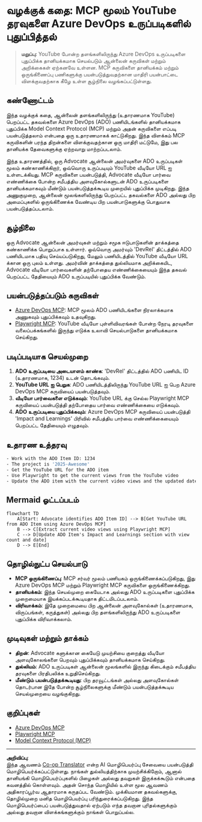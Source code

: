 <!--
CO_OP_TRANSLATOR_METADATA:
{
  "original_hash": "14a2dfbea55ef735660a06bd6bdfe5f3",
  "translation_date": "2025-10-11T12:37:41+00:00",
  "source_file": "09-CaseStudy/UpdateADOItemsFromYT.md",
  "language_code": "ta"
}
-->
# வழக்குக் கதை: MCP மூலம் YouTube தரவுகளை Azure DevOps உருப்படிகளில் புதுப்பித்தல்

> **மறுப்பு:** YouTube போன்ற தளங்களிலிருந்து Azure DevOps உருப்படிகளை புதுப்பிக்க தானியக்கமாக செயல்படும் ஆன்லைன் கருவிகள் மற்றும் அறிக்கைகள் ஏற்கனவே உள்ளன. MCP கருவிகளை தானியக்கம் மற்றும் ஒருங்கிணைப்பு பணிகளுக்கு பயன்படுத்துவதற்கான மாதிரி பயன்பாட்டை விளக்குவதற்காக கீழே உள்ள சூழ்நிலை வழங்கப்பட்டுள்ளது.

## கண்ணோட்டம்

இந்த வழக்குக் கதை, ஆன்லைன் தளங்களிலிருந்து (உதாரணமாக YouTube) பெறப்பட்ட தகவல்களை Azure DevOps (ADO) பணியிடங்களில் தானியக்கமாக புதுப்பிக்க Model Context Protocol (MCP) மற்றும் அதன் கருவிகளை எப்படி பயன்படுத்தலாம் என்பதை ஒரு உதாரணமாகக் காட்டுகிறது. இந்த விளக்கம் MCP கருவிகளின் பரந்த திறன்களை விளக்குவதற்கான ஒரு மாதிரி மட்டுமே, இது பல தானியக்க தேவைகளுக்கு ஏற்றவாறு மாற்றப்படலாம்.

இந்த உதாரணத்தில், ஒரு Advocate ஆன்லைன் அமர்வுகளை ADO உருப்படிகள் மூலம் கண்காணிக்கிறார், ஒவ்வொரு உருப்படியும் YouTube வீடியோ URL ஐ உள்ளடக்கியது. MCP கருவிகளை பயன்படுத்தி, Advocate வீடியோ பார்வை எண்ணிக்கை போன்ற சமீபத்திய அளவுகோல்களுடன் ADO உருப்படிகளை தானியக்கமாகவும் மீண்டும் பயன்படுத்தக்கூடிய முறையில் புதுப்பிக்க முடிகிறது. இந்த அணுகுமுறை, ஆன்லைன் மூலங்களிலிருந்து பெறப்பட்ட தகவல்களை ADO அல்லது பிற அமைப்புகளில் ஒருங்கிணைக்க வேண்டிய பிற பயன்பாடுகளுக்கு பொதுவாக பயன்படுத்தப்படலாம்.

## சூழ்நிலை

ஒரு Advocate ஆன்லைன் அமர்வுகள் மற்றும் சமூக ஈடுபாடுகளின் தாக்கத்தை கண்காணிக்க பொறுப்பாக உள்ளார். ஒவ்வொரு அமர்வும் 'DevRel' திட்டத்தில் ADO பணியிடமாக பதிவு செய்யப்படுகிறது, மேலும் பணியிடத்தில் YouTube வீடியோ URL க்கான ஒரு புலம் உள்ளது. அமர்வின் தாக்கத்தை துல்லியமாக அறிக்கையிட, Advocate வீடியோ பார்வைகளின் தற்போதைய எண்ணிக்கையையும் இந்த தகவல் பெறப்பட்ட தேதியையும் ADO உருப்படியில் புதுப்பிக்க வேண்டும்.

## பயன்படுத்தப்படும் கருவிகள்

- [Azure DevOps MCP](https://github.com/microsoft/azure-devops-mcp): MCP மூலம் ADO பணியிடங்களை நிரலாக்கமாக அணுகவும் புதுப்பிக்கவும் உதவுகிறது.
- [Playwright MCP](https://github.com/microsoft/playwright-mcp): YouTube வீடியோ புள்ளிவிவரங்கள் போன்ற நேரடி தரவுகளை வலைப்பக்கங்களில் இருந்து எடுக்க உலாவி செயல்பாடுகளை தானியக்கமாக செய்கிறது.

## படிப்படியாக செயல்முறை

1. **ADO உருப்படியை அடையாளம் காண்க**: 'DevRel' திட்டத்தில் ADO பணியிட ID (உதாரணமாக, 1234) உடன் தொடங்கவும்.
2. **YouTube URL ஐ பெறுக**: ADO பணியிடத்திலிருந்து YouTube URL ஐ பெற Azure DevOps MCP கருவியைப் பயன்படுத்தவும்.
3. **வீடியோ பார்வைகளை எடுக்கவும்**: YouTube URL க்கு செல்ல Playwright MCP கருவியைப் பயன்படுத்தி தற்போதைய பார்வை எண்ணிக்கையை எடுக்கவும்.
4. **ADO உருப்படியை புதுப்பிக்கவும்**: Azure DevOps MCP கருவியைப் பயன்படுத்தி 'Impact and Learnings' பிரிவில் சமீபத்திய பார்வை எண்ணிக்கையையும் பெறப்பட்ட தேதியையும் எழுதவும்.

## உதாரண உத்தரவு

```bash
- Work with the ADO Item ID: 1234
- The project is '2025-Awesome'
- Get the YouTube URL for the ADO item
- Use Playwright to get the current views from the YouTube video
- Update the ADO item with the current video views and the updated date of the information
```

## Mermaid ஓட்டப்படம்

```mermaid
flowchart TD
    A[Start: Advocate identifies ADO Item ID] --> B[Get YouTube URL from ADO Item using Azure DevOps MCP]
    B --> C[Extract current video views using Playwright MCP]
    C --> D[Update ADO Item's Impact and Learnings section with view count and date]
    D --> E[End]
```

## தொழில்நுட்ப செயல்பாடு

- **MCP ஒருங்கிணைப்பு**: MCP சர்வர் மூலம் பணியகம் ஒருங்கிணைக்கப்படுகிறது, இது Azure DevOps MCP மற்றும் Playwright MCP கருவிகளை ஒருங்கிணைக்கிறது.
- **தானியக்கம்**: இந்த செயல்முறை கையேடாக அல்லது ADO உருப்படிகளை புதுப்பிக்க முறைமையாக இயக்கப்படக்கூடியதாக திட்டமிடப்படலாம்.
- **விரிவாக்கம்**: இதே முறைமையை பிற ஆன்லைன் அளவுகோல்கள் (உதாரணமாக, விருப்பங்கள், கருத்துகள்) அல்லது பிற தளங்களிலிருந்து ADO உருப்படிகளை புதுப்பிக்க விரிவாக்கலாம்.

## முடிவுகள் மற்றும் தாக்கம்

- **திறன்**: Advocate களுக்கான கையேடு முயற்சியை குறைத்து வீடியோ அளவுகோலங்களை பெறவும் புதுப்பிக்கவும் தானியக்கமாக செய்கிறது.
- **துல்லியம்**: ADO உருப்படிகள் ஆன்லைன் மூலங்களில் இருந்து கிடைக்கும் சமீபத்திய தரவுகளை பிரதிபலிக்க உறுதிசெய்கிறது.
- **மீண்டும் பயன்படுத்தக்கூடியது**: பிற தரவூட்டங்கள் அல்லது அளவுகோல்கள் தொடர்பான இதே போன்ற சூழ்நிலைகளுக்கு மீண்டும் பயன்படுத்தக்கூடிய செயல்முறையை வழங்குகிறது.

## குறிப்புகள்

- [Azure DevOps MCP](https://github.com/microsoft/azure-devops-mcp)
- [Playwright MCP](https://github.com/microsoft/playwright-mcp)
- [Model Context Protocol (MCP)](https://modelcontextprotocol.io/)

---

**அறிவிப்பு**:  
இந்த ஆவணம் [Co-op Translator](https://github.com/Azure/co-op-translator) என்ற AI மொழிபெயர்ப்பு சேவையை பயன்படுத்தி மொழிபெயர்க்கப்பட்டுள்ளது. நாங்கள் துல்லியத்திற்காக முயற்சிக்கிறோம், ஆனால் தானியங்கி மொழிபெயர்ப்புகளில் பிழைகள் அல்லது தவறுகள் இருக்கக்கூடும் என்பதை கவனத்தில் கொள்ளவும். அதன் சொந்த மொழியில் உள்ள மூல ஆவணம் அதிகாரப்பூர்வ ஆதாரமாக கருதப்பட வேண்டும். முக்கியமான தகவல்களுக்கு, தொழில்முறை மனித மொழிபெயர்ப்பு பரிந்துரைக்கப்படுகிறது. இந்த மொழிபெயர்ப்பைப் பயன்படுத்துவதால் ஏற்படும் எந்த தவறான புரிதல்களுக்கும் அல்லது தவறான விளக்கங்களுக்கும் நாங்கள் பொறுப்பல்ல.